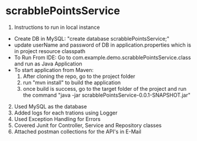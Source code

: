 # scrabblePointsService
1. Instructions to run in local instance
  * Create DB in MySQL: "create database scrabblePointsService;"
  * update userName and password of DB in application.properties which is in project resource classpath
  * To Run From IDE: Go to com.example.demo.scrabblePointsService.class and run as Java Application
  * To start application from Maven:
      1. After cloning the repo, go to the project folder
      2. run "mvn install" to build the application
      3. once build is success, go to the target folder of the project and run the command "java -jar scrabblePointsService-0.0.1-SNAPSHOT.jar"
2. Used MySQL as the database
3. Added logs for each trations using Logger
4. Used Exception Handling for Errors
5. Covered Junit for Controller, Service and Repository classes
6. Attached postman collections for the API's in E-Mail
